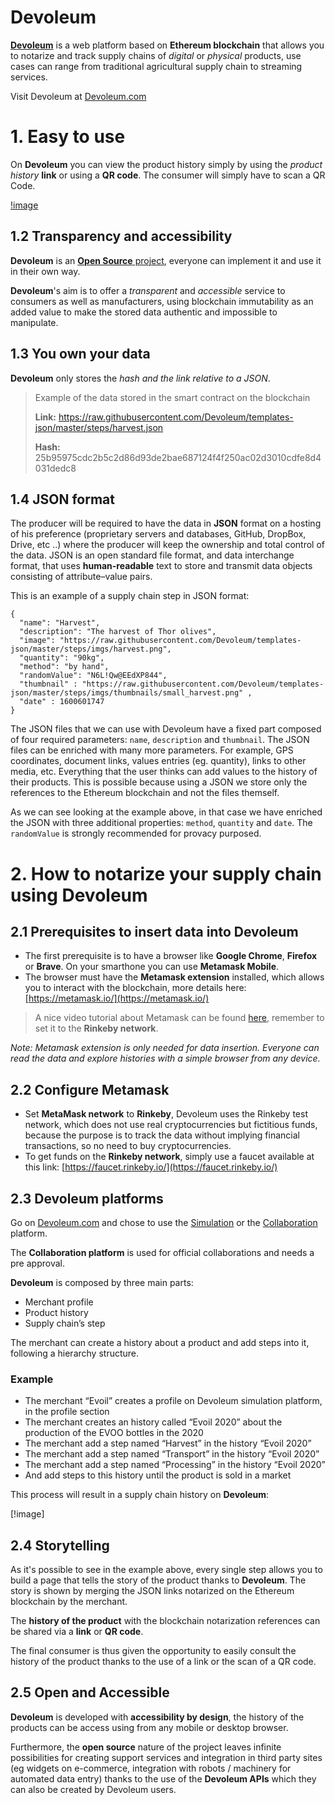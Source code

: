 # Devoleum
**[Devoleum](devoleum.com)** is a web platform based on **Ethereum blockchain** that allows you to notarize and track supply chains of *digital* or *physical* products, use cases can range from traditional agricultural supply chain to streaming services.

Visit Devoleum at [Devoleum.com](Devoleum.com)

# 1. Easy to use

On **Devoleum** you can view the product history simply by using the *product history* **link** or using a **QR code**. The consumer will simply have to scan a QR Code.

[!image]()

## 1.2 Transparency and accessibility 

**Devoleum** is an [**Open Source** project](https://github.com/Devoleum), everyone can implement it and use it in their own way. 

**Devoleum**'s aim is to offer a *transparent* and *accessible* service to consumers as well as manufacturers, using blockchain immutability as an added value to make the stored data authentic and impossible to manipulate.

## 1.3 You own your data

**Devoleum** only stores the *hash and the link relative to a JSON*.


> Example of the data stored in the smart contract on the blockchain
>
> **Link:** https://raw.githubusercontent.com/Devoleum/templates-json/master/steps/harvest.json
>
> **Hash:** 25b95975cdc2b5c2d86d93de2bae687124f4f250ac02d3010cdfe8d4031dedc8

## 1.4 JSON format

The producer will be required to have the data in **JSON** format on a hosting of his preference (proprietary servers and databases, GitHub, DropBox, Drive, 
etc ..) where the producer will keep the ownership and total control of the data.
JSON is an open standard file format, and data interchange format, that uses **human-readable** text to store and transmit data objects consisting of attribute–value pairs. 

This is an example of a supply chain step in JSON format:
```
{
  "name": "Harvest",
  "description": "The harvest of Thor olives",
  "image": "https://raw.githubusercontent.com/Devoleum/templates-json/master/steps/imgs/harvest.png",
  "quantity": "90kg",
  "method": "by hand",
  "randomValue": "N6L!Qw@EEdXP844",
  "thumbnail" : "https://raw.githubusercontent.com/Devoleum/templates-json/master/steps/imgs/thumbnails/small_harvest.png" ,
  "date" : 1600601747
}
```

The JSON files that we can use with Devoleum have a fixed part composed of four required parameters: `name`, `description` and `thumbnail`. The JSON files can be enriched with many more parameters. For example, GPS coordinates, document links, values entries (eg. quantity), links to other media, etc. Everything that the user thinks can add values to the history of their products. This is possible because using a JSON we store only the references to the Ethereum blockchain and not the files themself.  

As we can see looking at the example above, in that case we have enriched the JSON with three additional properties: `method`, `quantity` and `date`. The `randomValue` is strongly recommended for provacy purposed.

# 2. How to notarize your supply chain using Devoleum

## 2.1 Prerequisites to insert data into Devoleum

* The first prerequisite is to have a browser like **Google Chrome**, **Firefox** or **Brave**. On your smarthone you can use **Metamask Mobile**.
* The browser must have the **Metamask extension** installed, which allows you to interact with the blockchain, more details here: [https://metamask.io/](https://metamask.io/)

> A nice video tutorial about Metamask can be found [here](https://www.youtube.com/watch?v=yWfZnjkhhhg), remember to set it to the **Rinkeby network**.  

*Note: Metamask extension is only needed for data insertion. Everyone can read the data and explore histories with a simple browser from any device.*

## 2.2 Configure Metamask

* Set **MetaMask network** to **Rinkeby**, Devoleum uses the Rinkeby test network, which does not use real cryptocurrencies but fictitious funds, because the purpose is to track the data without implying financial transactions, so no need to buy cryptocurrencies.
* To get funds on the **Rinkeby network**, simply use a faucet available at this link: [https://faucet.rinkeby.io/](https://faucet.rinkeby.io/)


## 2.3 Devoleum platforms

Go on [Devoleum.com](https://www.devoleum.com/) and chose to use the [Simulation](https://simulation.devoleum.com/) or the [Collaboration](https://collaborations.devoleum.com/Histories) platform. 

The **Collaboration platform** is used for official collaborations and needs a pre approval. 

**Devoleum** is composed by three main parts:

* Merchant profile
* Product history
* Supply chain’s step

The merchant can create a history about a product and add steps into it, following a hierarchy structure. 

### Example

* The merchant “Evoil” creates a profile on Devoleum simulation platform, in the profile section
* The merchant creates an history called “Evoil 2020” about the production of the EVOO bottles in the 2020
* The merchant add a step named “Harvest” in the history “Evoil 2020”
* The merchant add a step named “Transport” in the history “Evoil 2020”
* The merchant add a step named “Processing” in the history “Evoil 2020”
* And add steps to this history until the product is sold in a market

This process will result in a supply chain history on **Devoleum**:

[!image]

## 2.4 Storytelling

As it's possible to see in the example above, every single step allows you to build a page that tells the story of the product thanks to **Devoleum**. The story is shown by merging the JSON links notarized on the Ethereum blockchain by the merchant.

The **history of the product** with the blockchain notarization references can be shared via a **link** or **QR code**.

The final consumer is thus given the opportunity to easily consult the history of the product thanks to the use of a link or the scan of a QR code.

## 2.5 Open and Accessible

**Devoleum** is developed with **accessibility by design**, the history of the products can be access using from any mobile or desktop browser.

Furthermore, the **open source** nature of the project leaves infinite possibilities for creating support services and integration in third party sites (eg widgets on e-commerce, integration with robots / machinery for automated data entry) thanks to the use of the **Devoleum APIs** which they can also be created by Devoleum users.


